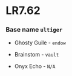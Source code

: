 

# LR7.62
### Base name `ultiger `

 - Ghosty Guile - `endow`

 - Brainstom - `vault`

 - Onyx Echo - `N/A`